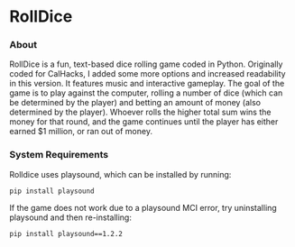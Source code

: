 # RollDice
### About
RollDice is a fun, text-based dice rolling game coded in Python. Originally coded for CalHacks, I added some more options and increased readability in this version. It features music and interactive gameplay. The goal of the game is to play against the computer, rolling a number of dice (which can be determined by the player) and betting an amount of money (also determined by the player). Whoever rolls the higher total sum wins the money for that round, and the game continues until the player has either earned $1 million, or ran out of money. 

### System Requirements
Rolldice uses playsound, which can be installed by running:
```
pip install playsound
```
If the game does not work due to a playsound MCI error, try uninstalling playsound and then re-installing:
```
pip install playsound==1.2.2
```
